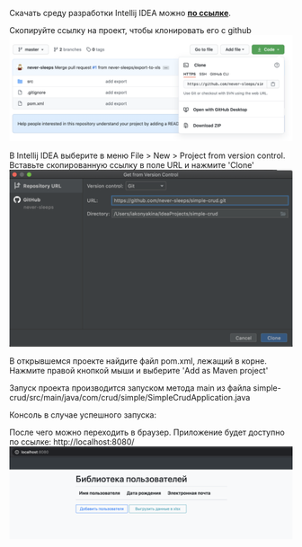 
Скачать среду разработки Intellij IDEA можно **[по ссылке](https://www.jetbrains.com/ru-ru/idea/download/#section=mac)**.

Скопируйте ссылку на проект, чтобы клонировать его с github
![1](screenshots/1.png)

В Intellij IDEA выберите в меню File > New > Project from version control.
Вставьте скопированную ссылку в поле URL и нажмите 'Clone'
![2](screenshots/2.png)

В открывшемся проекте найдите файл pom.xml, лежащий в корне. Нажмите правой кнопкой мыши и выберите 'Add as Maven project'

Запуск проекта производится запуском метода main из файла simple-crud/src/main/java/com/crud/simple/SimpleCrudApplication.java

Консоль в случае успешного запуска:


После чего можно переходить в браузер. Приложение будет доступно по ссылке: http://localhost:8080/
![4](screenshots/4.png)
